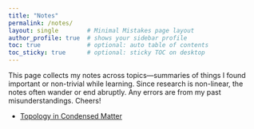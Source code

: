 ```yaml
---
title: "Notes"
permalink: /notes/
layout: single        # Minimal Mistakes page layout
author_profile: true  # shows your sidebar profile
toc: true             # optional: auto table of contents
toc_sticky: true      # optional: sticky TOC on desktop
---
```


This page collects my notes across topics—summaries of things I found important or non-trivial while learning. Since research is non-linear, the notes often wander or end abruptly. Any errors are from my past misunderstandings. Cheers!

- [Topology in Condensed Matter](https://guruzeta.github.io/files/cheat_sheet.pdf)

